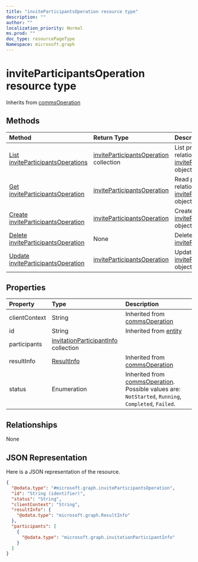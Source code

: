 ```yaml
---
title: "inviteParticipantsOperation resource type"
description: ""
author: ""
localization_priority: Normal
ms.prod: ""
doc_type: resourcePageType
Namespace: microsoft.graph
---
```



# inviteParticipantsOperation resource type




Inherits from [commsOperation](../resources/commsOperation.md)

## Methods
|Method|Return Type|Description|
|:---|:---|:---|
|[List inviteParticipantsOperations](../api/inviteparticipantsoperation-list.md)|[inviteParticipantsOperation](../resources/inviteParticipantsOperation.md) collection|List properties and relationships of the [inviteParticipantsOperation](../resources/inviteparticipantsoperation.md) objects.|
|[Get inviteParticipantsOperation](../api/inviteparticipantsoperation-get.md)|[inviteParticipantsOperation](../resources/inviteParticipantsOperation.md)|Read properties and relationships of the [inviteParticipantsOperation](../resources/inviteparticipantsoperation.md) object.|
|[Create inviteParticipantsOperation](../api/inviteparticipantsoperation-create.md)|[inviteParticipantsOperation](../resources/inviteParticipantsOperation.md)|Create a new [inviteParticipantsOperation](../resources/inviteparticipantsoperation.md) object.|
|[Delete inviteParticipantsOperation](../api/inviteparticipantsoperation-delete.md)|None|Deletes a [inviteParticipantsOperation](../resources/inviteparticipantsoperation.md).|
|[Update inviteParticipantsOperation](../api/inviteparticipantsoperation-update.md)|[inviteParticipantsOperation](../resources/inviteParticipantsOperation.md)|Update the properties of a [inviteParticipantsOperation](../resources/inviteparticipantsoperation.md) object.|

## Properties
|Property|Type|Description|
|:---|:---|:---|
|clientContext|String| Inherited from [commsOperation](../resources/commsOperation.md)|
|id|String| Inherited from [entity](../resources/entity.md)|
|participants|[invitationParticipantInfo](../resources/invitationParticipantInfo.md) collection||
|resultInfo|[ResultInfo](../resources/ResultInfo.md)| Inherited from [commsOperation](../resources/commsOperation.md)|
|status|Enumeration| Inherited from [commsOperation](../resources/commsOperation.md). Possible values are: `NotStarted`, `Running`, `Completed`, `Failed`.|

## Relationships
None

## JSON Representation
Here is a JSON representation of the resource.
<!-- {
  "blockType": "resource",
  "keyProperty": "id",
  "@odata.type": "microsoft.graph.inviteParticipantsOperation",
  "baseType": "microsoft.graph.commsOperation",
  "openType": true
}
-->
``` json
{
  "@odata.type": "#microsoft.graph.inviteParticipantsOperation",
  "id": "String (identifier)",
  "status": "String",
  "clientContext": "String",
  "resultInfo": {
    "@odata.type": "microsoft.graph.ResultInfo"
  },
  "participants": [
    {
      "@odata.type": "microsoft.graph.invitationParticipantInfo"
    }
  ]
}
```

